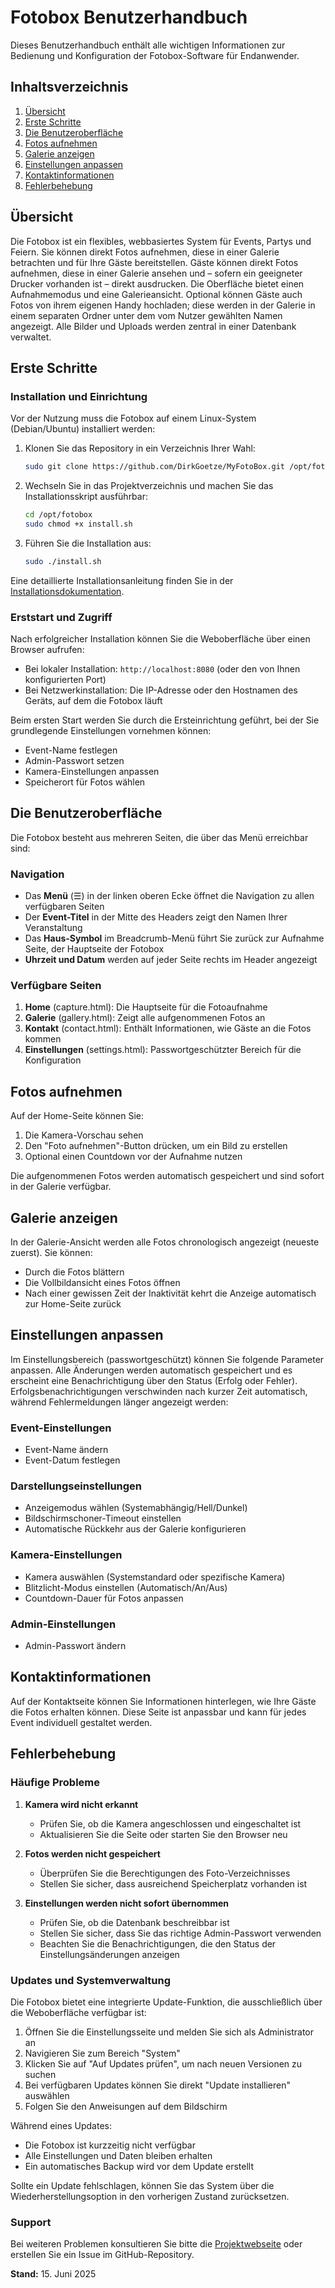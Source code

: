 # Fotobox Benutzerhandbuch

Dieses Benutzerhandbuch enthält alle wichtigen Informationen zur Bedienung und Konfiguration der Fotobox-Software für Endanwender.

## Inhaltsverzeichnis

1. [Übersicht](#übersicht)
2. [Erste Schritte](#erste-schritte)
3. [Die Benutzeroberfläche](#die-benutzeroberfläche)
4. [Fotos aufnehmen](#fotos-aufnehmen)
5. [Galerie anzeigen](#galerie-anzeigen)
6. [Einstellungen anpassen](#einstellungen-anpassen)
7. [Kontaktinformationen](#kontaktinformationen)
8. [Fehlerbehebung](#fehlerbehebung)

## Übersicht

Die Fotobox ist ein flexibles, webbasiertes System für Events, Partys und Feiern. Sie können direkt Fotos aufnehmen, diese in einer Galerie betrachten und für Ihre Gäste bereitstellen. Gäste können direkt Fotos aufnehmen, diese in einer Galerie ansehen und – sofern ein geeigneter Drucker vorhanden ist – direkt ausdrucken. Die Oberfläche bietet einen Aufnahmemodus und eine Galerieansicht. Optional können Gäste auch Fotos von ihrem eigenen Handy hochladen; diese werden in der Galerie in einem separaten Ordner unter dem vom Nutzer gewählten Namen angezeigt. Alle Bilder und Uploads werden zentral in einer Datenbank verwaltet.

## Erste Schritte

### Installation und Einrichtung

Vor der Nutzung muss die Fotobox auf einem Linux-System (Debian/Ubuntu) installiert werden:

1. Klonen Sie das Repository in ein Verzeichnis Ihrer Wahl:
   ```bash
   sudo git clone https://github.com/DirkGoetze/MyFotoBox.git /opt/fotobox
   ```

2. Wechseln Sie in das Projektverzeichnis und machen Sie das Installationsskript ausführbar:
   ```bash
   cd /opt/fotobox
   sudo chmod +x install.sh
   ```

3. Führen Sie die Installation aus:
   ```bash
   sudo ./install.sh
   ```

Eine detaillierte Installationsanleitung finden Sie in der [Installationsdokumentation](installation.md).

### Erststart und Zugriff

Nach erfolgreicher Installation können Sie die Weboberfläche über einen Browser aufrufen:

* Bei lokaler Installation: `http://localhost:8080` (oder den von Ihnen konfigurierten Port)
* Bei Netzwerkinstallation: Die IP-Adresse oder den Hostnamen des Geräts, auf dem die Fotobox läuft

Beim ersten Start werden Sie durch die Ersteinrichtung geführt, bei der Sie grundlegende Einstellungen vornehmen können:

* Event-Name festlegen
* Admin-Passwort setzen
* Kamera-Einstellungen anpassen
* Speicherort für Fotos wählen

## Die Benutzeroberfläche

Die Fotobox besteht aus mehreren Seiten, die über das Menü erreichbar sind:

### Navigation

* Das **Menü** (☰) in der linken oberen Ecke öffnet die Navigation zu allen verfügbaren Seiten
* Der **Event-Titel** in der Mitte des Headers zeigt den Namen Ihrer Veranstaltung
* Das **Haus-Symbol** im Breadcrumb-Menü führt Sie zurück zur Aufnahme Seite, der Hauptseite der Fotobox
* **Uhrzeit und Datum** werden auf jeder Seite rechts im Header angezeigt

### Verfügbare Seiten

1. **Home** (capture.html): Die Hauptseite für die Fotoaufnahme
2. **Galerie** (gallery.html): Zeigt alle aufgenommenen Fotos an
3. **Kontakt** (contact.html): Enthält Informationen, wie Gäste an die Fotos kommen
4. **Einstellungen** (settings.html): Passwortgeschützter Bereich für die Konfiguration

## Fotos aufnehmen

Auf der Home-Seite können Sie:

1. Die Kamera-Vorschau sehen
2. Den "Foto aufnehmen"-Button drücken, um ein Bild zu erstellen
3. Optional einen Countdown vor der Aufnahme nutzen

Die aufgenommenen Fotos werden automatisch gespeichert und sind sofort in der Galerie verfügbar.

## Galerie anzeigen

In der Galerie-Ansicht werden alle Fotos chronologisch angezeigt (neueste zuerst). Sie können:

* Durch die Fotos blättern
* Die Vollbildansicht eines Fotos öffnen
* Nach einer gewissen Zeit der Inaktivität kehrt die Anzeige automatisch zur Home-Seite zurück

## Einstellungen anpassen

Im Einstellungsbereich (passwortgeschützt) können Sie folgende Parameter anpassen. Alle Änderungen werden automatisch gespeichert und es erscheint eine Benachrichtigung über den Status (Erfolg oder Fehler). Erfolgsbenachrichtigungen verschwinden nach kurzer Zeit automatisch, während Fehlermeldungen länger angezeigt werden:

### Event-Einstellungen

* Event-Name ändern
* Event-Datum festlegen

### Darstellungseinstellungen

* Anzeigemodus wählen (Systemabhängig/Hell/Dunkel)
* Bildschirmschoner-Timeout einstellen
* Automatische Rückkehr aus der Galerie konfigurieren

### Kamera-Einstellungen

* Kamera auswählen (Systemstandard oder spezifische Kamera)
* Blitzlicht-Modus einstellen (Automatisch/An/Aus)
* Countdown-Dauer für Fotos anpassen

### Admin-Einstellungen

* Admin-Passwort ändern

## Kontaktinformationen

Auf der Kontaktseite können Sie Informationen hinterlegen, wie Ihre Gäste die Fotos erhalten können. Diese Seite ist anpassbar und kann für jedes Event individuell gestaltet werden.

## Fehlerbehebung

### Häufige Probleme

1. **Kamera wird nicht erkannt**
   * Prüfen Sie, ob die Kamera angeschlossen und eingeschaltet ist
   * Aktualisieren Sie die Seite oder starten Sie den Browser neu

2. **Fotos werden nicht gespeichert**
   * Überprüfen Sie die Berechtigungen des Foto-Verzeichnisses
   * Stellen Sie sicher, dass ausreichend Speicherplatz vorhanden ist

3. **Einstellungen werden nicht sofort übernommen**
   * Prüfen Sie, ob die Datenbank beschreibbar ist
   * Stellen Sie sicher, dass Sie das richtige Admin-Passwort verwenden
   * Beachten Sie die Benachrichtigungen, die den Status der Einstellungsänderungen anzeigen

### Updates und Systemverwaltung

Die Fotobox bietet eine integrierte Update-Funktion, die ausschließlich über die Weboberfläche verfügbar ist:

1. Öffnen Sie die Einstellungsseite und melden Sie sich als Administrator an
2. Navigieren Sie zum Bereich "System"
3. Klicken Sie auf "Auf Updates prüfen", um nach neuen Versionen zu suchen
4. Bei verfügbaren Updates können Sie direkt "Update installieren" auswählen
5. Folgen Sie den Anweisungen auf dem Bildschirm

Während eines Updates:
* Die Fotobox ist kurzzeitig nicht verfügbar
* Alle Einstellungen und Daten bleiben erhalten
* Ein automatisches Backup wird vor dem Update erstellt

Sollte ein Update fehlschlagen, können Sie das System über die Wiederherstellungsoption in den vorherigen Zustand zurücksetzen.

### Support

Bei weiteren Problemen konsultieren Sie bitte die [Projektwebseite](https://github.com/DirkGoetze/MyFotoBox) oder erstellen Sie ein Issue im GitHub-Repository.

**Stand:** 15. Juni 2025
